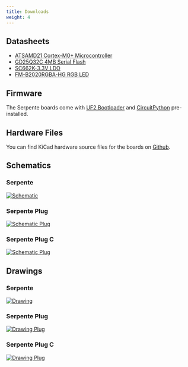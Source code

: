 ```yaml
---
title: Downloads
weight: 4
---
```


## Datasheets
- [ATSAMD21 Cortex-M0+ Microcontroller](http://ww1.microchip.com/downloads/en/devicedoc/40001884a.pdf)
- [GD25Q32C 4MB Serial Flash](http://www.gigadevice.com/datasheet/gd25q32c/)
- [SC662K-3.3V LDO](https://datasheet.lcsc.com/szlcsc/Shenzhen-Fuman-Elec-SC662K-3-3V_C83932.pdf)
- [FM-B2020RGBA-HG RGB LED](https://datasheet.lcsc.com/szlcsc/Foshan-NationStar-Optoelectronics-FM-B2020RGBA-HG_C108793.pdf)

## Firmware
The Serpente boards come with [UF2 Bootloader](https://github.com/microsoft/uf2-samdx1) and [CircuitPython](https://github.com/adafruit/circuitpython) pre-installed.

## Hardware Files

You can find KiCad hardware source files for the boards on [Github](https://github.com/arturo182/serpente_hw).

## Schematics

### Serpente

[![Schematic](/docs/serpente/r2/schematics_serpente.png)](/docs/serpente/r2/schematics_serpente.png)

### Serpente Plug

[![Schematic Plug](/docs/serpente/r2/schematics_plug.png)](/docs/serpente/r2/schematics_plug.png)

### Serpente Plug C

[![Schematic Plug](/docs/serpente/r2/schematics_plug_c.png)](/docs/serpente/r2/schematics_plug_c.png)

## Drawings

### Serpente

[![Drawing](/docs/serpente/r2/drawing_serpente.png)](/docs/serpente/r2/drawing_serpente.png)

### Serpente Plug

[![Drawing Plug](/docs/serpente/r2/drawing_plug.png)](/docs/serpente/r2/drawing_plug.png)

### Serpente Plug C

[![Drawing Plug](/docs/serpente/r2/drawing_plug_c.png)](/docs/serpente/r2/drawing_plug_c.png)

